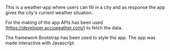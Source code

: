 This is a weather-app where users can fill in a city and as response the app gives the city's current weather situation. 

For the making of the app APIs has been used (https://developer.accuweather.com/) to fetch the data. 

The framework Bootstrap has been used to style the app. The app was made interactive with Javascript.
